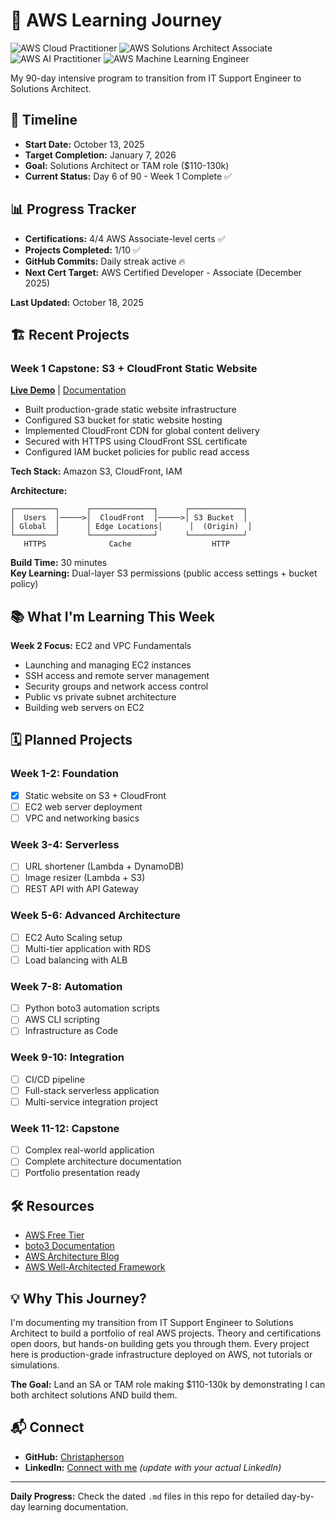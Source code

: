# 🚀 AWS Learning Journey

![AWS Cloud Practitioner](https://img.shields.io/badge/AWS-Cloud%20Practitioner-FF9900?style=for-the-badge&logo=amazon-aws&logoColor=white)
![AWS Solutions Architect Associate](https://img.shields.io/badge/AWS-Solutions%20Architect%20Associate-FF9900?style=for-the-badge&logo=amazon-aws&logoColor=white)
![AWS AI Practitioner](https://img.shields.io/badge/AWS-AI%20Practitioner-FF9900?style=for-the-badge&logo=amazon-aws&logoColor=white)
![AWS Machine Learning Engineer](https://img.shields.io/badge/AWS-ML%20Engineer%20Associate-FF9900?style=for-the-badge&logo=amazon-aws&logoColor=white)

My 90-day intensive program to transition from IT Support Engineer to Solutions Architect.

## 📅 Timeline

- **Start Date:** October 13, 2025
- **Target Completion:** January 7, 2026
- **Goal:** Solutions Architect or TAM role ($110-130k)
- **Current Status:** Day 6 of 90 - Week 1 Complete ✅

## 📊 Progress Tracker

- **Certifications:** 4/4 AWS Associate-level certs ✅
- **Projects Completed:** 1/10 ✅
- **GitHub Commits:** Daily streak active 🔥
- **Next Cert Target:** AWS Certified Developer - Associate (December 2025)

**Last Updated:** October 18, 2025

## 🏗️ Recent Projects

### Week 1 Capstone: S3 + CloudFront Static Website
**[Live Demo](https://d3sow6jxmgyxlc.cloudfront.net/)** | [Documentation](2025-10-18.md)

- Built production-grade static website infrastructure
- Configured S3 bucket for static website hosting
- Implemented CloudFront CDN for global content delivery
- Secured with HTTPS using CloudFront SSL certificate
- Configured IAM bucket policies for public read access

**Tech Stack:** Amazon S3, CloudFront, IAM

**Architecture:**
```
┌─────────┐      ┌──────────────┐      ┌────────────┐
│  Users  │─────>│  CloudFront  │─────>│ S3 Bucket  │
│ Global  │      │ Edge Locations│      │  (Origin)  │
└─────────┘      └──────────────┘      └────────────┘
   HTTPS              Cache                  HTTP
```

**Build Time:** 30 minutes  
**Key Learning:** Dual-layer S3 permissions (public access settings + bucket policy)

## 📚 What I'm Learning This Week

**Week 2 Focus:** EC2 and VPC Fundamentals
- Launching and managing EC2 instances
- SSH access and remote server management
- Security groups and network access control
- Public vs private subnet architecture
- Building web servers on EC2

## 🗓️ Planned Projects

### Week 1-2: Foundation
- [x] Static website on S3 + CloudFront
- [ ] EC2 web server deployment
- [ ] VPC and networking basics

### Week 3-4: Serverless
- [ ] URL shortener (Lambda + DynamoDB)
- [ ] Image resizer (Lambda + S3)
- [ ] REST API with API Gateway

### Week 5-6: Advanced Architecture
- [ ] EC2 Auto Scaling setup
- [ ] Multi-tier application with RDS
- [ ] Load balancing with ALB

### Week 7-8: Automation
- [ ] Python boto3 automation scripts
- [ ] AWS CLI scripting
- [ ] Infrastructure as Code

### Week 9-10: Integration
- [ ] CI/CD pipeline
- [ ] Full-stack serverless application
- [ ] Multi-service integration project

### Week 11-12: Capstone
- [ ] Complex real-world application
- [ ] Complete architecture documentation
- [ ] Portfolio presentation ready

## 🛠️ Resources

- [AWS Free Tier](https://aws.amazon.com/free/)
- [boto3 Documentation](https://boto3.amazonaws.com/v1/documentation/api/latest/index.html)
- [AWS Architecture Blog](https://aws.amazon.com/blogs/architecture/)
- [AWS Well-Architected Framework](https://aws.amazon.com/architecture/well-architected/)

## 💡 Why This Journey?

I'm documenting my transition from IT Support Engineer to Solutions Architect to build a portfolio of real AWS projects. Theory and certifications open doors, but hands-on building gets you through them. Every project here is production-grade infrastructure deployed on AWS, not tutorials or simulations.

**The Goal:** Land an SA or TAM role making $110-130k by demonstrating I can both architect solutions AND build them.

## 📬 Connect

- **GitHub:** [Christapherson](https://github.com/Christapherson)
- **LinkedIn:** [Connect with me](https://linkedin.com/in/christapherson) *(update with your actual LinkedIn)*

---

**Daily Progress:** Check the dated `.md` files in this repo for detailed day-by-day learning documentation.
